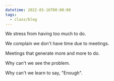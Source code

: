 ```yaml
---
datetime: 2022-03-16T00:00:00
tags:
  - class/blog
---
```

We stress from having too much to do.

We complain we don't have time due to meetings.

Meetings that generate more and more to do.

Why can't we see the problem.

Why can't we learn to say, "Enough".
